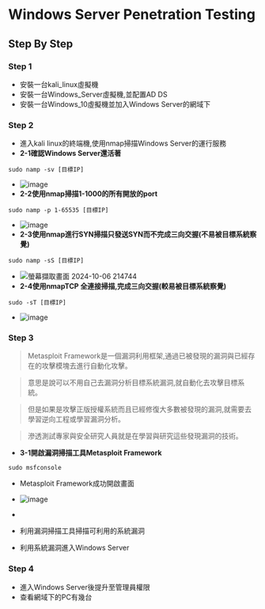 # Windows Server Penetration Testing
## Step By Step
### Step 1 
- 安裝一台kali_linux虛擬機
- 安裝一台Windows_Server虛擬機,並配置AD DS
- 安裝一台Windows_10虛擬機並加入Windows Server的網域下
### Step 2
- 進入kali linux的終端機,使用nmap掃描Windows Server的運行服務
- **2-1確認Windows Server還活著**
```
sudo namp -sv [目標IP]
```
- ![image](https://github.com/user-attachments/assets/536dd87b-a074-41a7-84e4-64d7ce28b246)
- **2-2使用nmap掃描1-1000的所有開放的port**
```
sudo namp -p 1-65535 [目標IP]
```
- ![image](https://github.com/user-attachments/assets/3f68400a-c5ea-48b3-bdeb-ce86cc9e0522)
- **2-3使用nmap進行SYN掃描只發送SYN而不完成三向交握(不易被目標系統察覺)**
```
sudo namp -sS [目標IP]
```
- ![螢幕擷取畫面 2024-10-06 214744](https://github.com/user-attachments/assets/592b7e24-e7a4-47a3-bc83-82af3d5b90e1)
- **2-4使用nmapTCP 全連接掃描,完成三向交握(較易被目標系統察覺)**
```
sudo -sT [目標IP]
```
- ![image](https://github.com/user-attachments/assets/a8e59599-7b01-4327-8c30-b7397787172d)

### Step 3
> Metasploit Framework是一個漏洞利用框架,通過已被發現的漏洞與已經存在的攻擊模塊去進行自動化攻擊。

> 意思是說可以不用自己去漏洞分析目標系統漏洞,就自動化去攻擊目標系統。

> 但是如果是攻擊正版授權系統而且已經修復大多數被發現的漏洞,就需要去學習逆向工程或學習漏洞分析。

> 滲透測試專家與安全研究人員就是在學習與研究這些發現漏洞的技術。
- **3-1開啟漏洞掃描工具Metasploit Framework**
```
sudo msfconsole
```
- Metasploit Framework成功開啟畫面
- ![image](https://github.com/user-attachments/assets/d458bf3b-5619-41b7-9a0d-47eebbd6fe4c)

- 
- 利用漏洞掃描工具掃描可利用的系統漏洞
- 利用系統漏洞進入Windows Server
### Step 4
- 進入Windows Server後提升至管理員權限
- 查看網域下的PC有幾台
